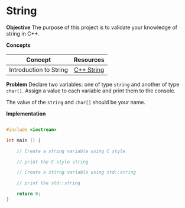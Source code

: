 # String

**Objective**
The purpose of this project is to validate your knowledge of string in C++.


**Concepts**

| Concept   |      Resources      |
|----------|:-------------:|
|Introduction to String| [C++ String](https://www.youtube.com/watch?v=HOB-Ey3tEqY) |



**Problem**
Declare two variables: one of type `string` and another of type `char[]`. Assign a value to each variable and print them to the console.

The value of the `string` and `char[]` should be your name.

**Implementation**

```cpp

#include <iostream>

int main () {

    // Create a string variable using C style

    // print the C style string

    // Create a stirng variable using std::string

    // print the std::string

    return 0;
}

```

